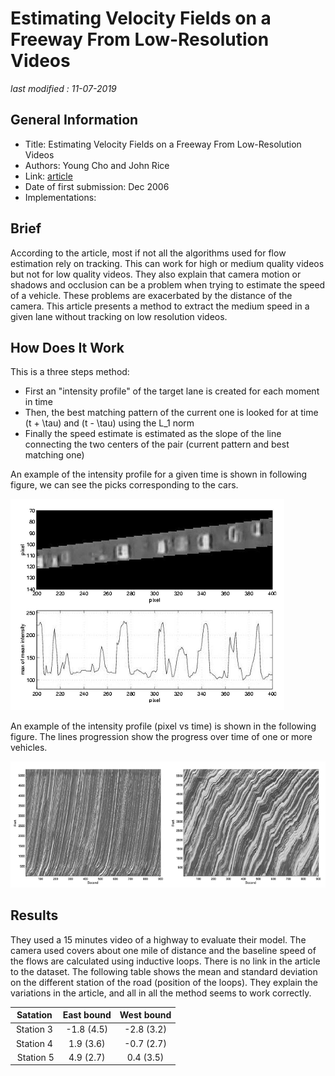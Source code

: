 # Estimating Velocity Fields on a Freeway From Low-Resolution Videos

_last modified : 11-07-2019_

## General Information

- Title: Estimating Velocity Fields on a Freeway From Low-Resolution Videos
- Authors: Young Cho and John Rice
- Link: [article](https://ieeexplore.ieee.org/document/4019430)
- Date of first submission: Dec 2006
- Implementations:

## Brief

According to the article, most if not all the algorithms used for flow estimation rely on tracking. This can work for high or medium quality videos but not for low quality videos. They also explain that camera motion or shadows and occlusion can be a problem when trying to estimate the speed of a vehicle. These problems are exacerbated by the distance of the camera. This article presents a method to extract the medium speed in a given lane without tracking on low resolution videos. 

## How Does It Work

This is a three steps method:

- First an "intensity profile" of the target lane is created for each moment in time
- Then, the best matching pattern of the current one is looked for at time \(t + \tau\) and \(t - \tau\) using the L_1 norm
- Finally the speed estimate is estimated as the slope of the line connecting the two centers of the pair (current pattern and best matching one)

An example of the intensity profile for a given time is shown in following figure, we can see the picks corresponding to the cars.

![Intensity Profile](https://raw.githubusercontent.com/D3lt4lph4/papers/master/docs/images/flow/EstimatingVelocityFieldsFreewayLowResolution/intensity_profile.png "Intensity Profile")

An example of the intensity profile (pixel vs time) is shown in the following figure. The lines progression show the progress over time of one or more vehicles.

![Intensity Time Distance](https://raw.githubusercontent.com/D3lt4lph4/papers/master/docs/images/flow/EstimatingVelocityFieldsFreewayLowResolution/intensity_time_distance.png "Intensity Time Distance")

## Results

They used a 15 minutes video of a highway to evaluate their model. The camera used covers about one mile of distance and the baseline speed of the flows are calculated using inductive loops. There is no link in the article to the dataset.
The following table shows the mean and standard deviation on the different station of the road (position of the loops). They explain the variations in the article, and all in all the method seems to work correctly.

| Satation | East bound | West bound |
|:--------:|:----------:|:----------:|
| Station 3 | -1.8 (4.5) | -2.8 (3.2) |
| Station 4 | 1.9 (3.6) | -0.7 (2.7) |
| Station 5 | 4.9 (2.7) | 0.4 (3.5) |
